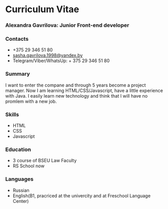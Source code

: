 # Curriculum Vitae

### Alexandra Gavrilova: Junior Front-end developer

### Contacts
* +375 29 346 51 80
* sasha.gavrilova.1998@yandex.by
* Telegram/Viber/WhatsUp: + 375 29 346 51 80

### Summary
I want to enter the compane and through 5 years become a project manager. Now I am learning HTML/CSS/Javascript, have a little experience with Java. I easily learn new technology and think that I will have no promlem with a new job.

### Skills
* HTML
* CSS
* Javascript

### Education
* 3 course of BSEU Law Faculty
* RS School now

### Languages
* Russian
* English(B1, pracriced at the univercity and at Freschool Language Center)
